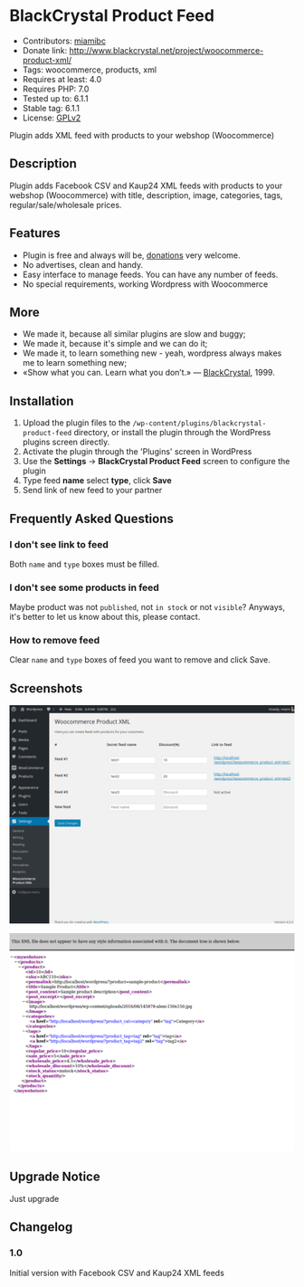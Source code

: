# BlackCrystal Product Feed

- Contributors: [miamibc](https://github.com/miamibc)
- Donate link: http://www.blackcrystal.net/project/woocommerce-product-xml/
- Tags: woocommerce, products, xml
- Requires at least: 4.0
- Requires PHP: 7.0
- Tested up to: 6.1.1
- Stable tag: 6.1.1
- License: [GPLv2](http://www.gnu.org/licenses/gpl-2.0.html)

Plugin adds XML feed with products to your webshop (Woocommerce)

## Description

Plugin adds Facebook CSV and Kaup24 XML feeds with products to your webshop (Woocommerce) with title, description,
image, categories, tags, regular/sale/wholesale prices. 

## Features
  
* Plugin is free and always will be, [donations](https://www.paypal.com/cgi-bin/webscr?cmd=_s-xclick&hosted_button_id=8Y8DAJ3BVD6DU) very welcome.
* No advertises, clean and handy.
* Easy interface to manage feeds. You can have any number of feeds.
* No special requirements, working Wordpress with Woocommerce

## More

* We made it, because all similar plugins are slow and buggy;
* We made it, because it's simple and we can do it;
* We made it, to learn something new - yeah, wordpress always makes me to learn something new;
* «Show what you can. Learn what you don’t.» — [BlackCrystal](https://www.blackcrystal.net/), 1999.

## Installation

1. Upload the plugin files to the `/wp-content/plugins/blackcrystal-product-feed` directory, or install the plugin through the WordPress plugins screen directly.
2. Activate the plugin through the 'Plugins' screen in WordPress
3. Use the **Settings** -> **BlackCrystal Product Feed** screen to configure the plugin
4. Type feed **name** select **type**, click **Save**
5. Send link of new feed to your partner

## Frequently Asked Questions

### I don't see link to feed

Both `name` and `type` boxes must be filled.

### I don't see some products in feed

Maybe product was not `published`, not `in stock` or not `visible`? Anyways, it's better to let us know about this, please contact.

### How to remove feed

Clear `name` and `type` boxes of feed you want to remove and click Save.

## Screenshots

![BlackCrystal Product Feed settings page](assets/screenshot-1.png)

![BlackCrystal Product Feed generated XML example](assets/screenshot-2.png)

## Upgrade Notice

Just upgrade

## Changelog

### 1.0

Initial version with Facebook CSV and Kaup24 XML feeds

